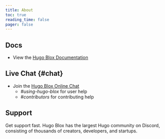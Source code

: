 ```yaml
---
title: About
toc: true
reading_time: false
pager: false
---
```


## Docs

- View the [Hugo Blox Documentation](https://docs.hugoblox.com/)

## Live Chat {#chat}

- Join the [Hugo Blox Online Chat](https://discord.gg/z8wNYzb)
  - _#using-hugo-blox_ for user help
  - _#contributors_ for contributing help

## Support

Get support fast. Hugo Blox has the largest Hugo community on Discord, consisting of thousands of creators, developers, and startups.

